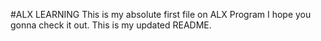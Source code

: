 #ALX LEARNING
This is my absolute first file on ALX Program
I hope you gonna check it out.
This is my updated README.
